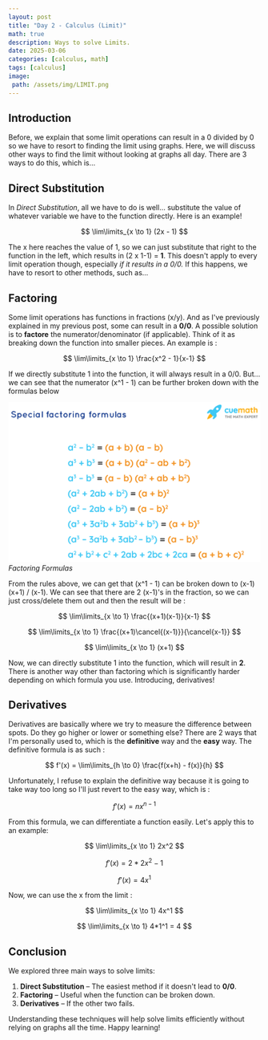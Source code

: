 ```yaml
---
layout: post
title: "Day 2 - Calculus (Limit)"
math: true
description: Ways to solve Limits.
date: 2025-03-06
categories: [calculus, math]
tags: [calculus]
image:
 path: /assets/img/LIMIT.png
---
```

## Introduction
Before, we explain that some limit operations can result in a 0 divided by 0 so we have to resort to finding the limit using graphs. Here, we will discuss other ways to find the limit without looking at graphs all day. There are 3 ways to do this, which is...

## Direct Substitution
In *Direct Substitution*, all we have to do is well... substitute the value of whatever variable we have to the function directly. Here is an example!

$$
\lim\limits_{x \to 1} (2x - 1)
$$

The x here reaches the value of 1, so we can just substitute that right to the function in the left, which results in (2 x 1-1) = **1**. This doesn't apply to every limit operation though, especially *if it results in a 0/0.* If this happens, we have to resort to other methods, such as...

## Factoring

Some limit operations has functions in fractions (x/y). And as I've previously explained in my previous post, some can result in a **0/0**. A possible solution is to **factore** the numerator/denominator (if applicable). Think of it as breaking down the function into smaller pieces. An example is :

$$
\lim\limits_{x \to 1} \frac{x^2 - 1}{x-1}
$$

If we directly substitute 1 into the function, it will always result in a 0/0. But... we can see that the numerator (x^1 - 1) can be further broken down with the formulas below

![rules](/assets/img/special-factoring-formulas-1611117736.png)
*Factoring Formulas*

From the rules above, we can get that (x^1 - 1) can be broken down to (x-1) (x+1) / (x-1). We can see that there are 2 (x-1)'s in the fraction, so we can just cross/delete them out and then the result will be :

$$
\lim\limits_{x \to 1} \frac{(x+1)(x-1)}{x-1}
$$

$$
\lim\limits_{x \to 1} \frac{(x+1)\cancel{(x-1)}}{\cancel{x-1}}
$$

$$
\lim\limits_{x \to 1} (x+1)
$$

Now, we can directly substitute 1 into the function, which will result in **2**. There is another way other than factoring which is significantly harder depending on which formula you use. Introducing, derivatives!

## Derivatives

Derivatives are basically where we try to measure the difference between spots. Do they go higher or lower or something else? There are 2 ways that I'm personally used to, which is the **definitive** way and the **easy** way. The definitive formula is as such :

$$
f'(x) = \lim\limits_{h \to 0} \frac{f(x+h) - f(x)}{h}
$$

Unfortunately, I refuse to explain the definitive way because it is going to take way too long so I'll just revert to the easy way, which is : 

$$
f'(x) = n x^{n-1}
$$

From this formula, we can differentiate a function easily. Let's apply this to an example:

$$
\lim\limits_{x \to 1} 2x^2
$$

$$
f'(x) =  2*2x^2-1
$$

$$
f'(x) =  4x^1
$$

Now, we can use the x from the limit :

$$
\lim\limits_{x \to 1}  4x^1
$$

$$
\lim\limits_{x \to 1}  4*1^1 = 4
$$

## Conclusion
We explored three main ways to solve limits:

1. **Direct Substitution** – The easiest method if it doesn't lead to **0/0**.
2. **Factoring** – Useful when the function can be broken down.
3. **Derivatives** – If the other two fails.

Understanding these techniques will help solve limits efficiently without relying on graphs all the time. Happy learning!
